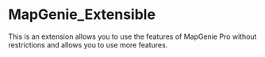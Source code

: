 # MapGenie_Extensible
This is an extension allows you to use the features of MapGenie Pro without restrictions and allows you to use more features.

